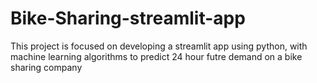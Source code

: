 # Bike-Sharing-streamlit-app

This project is focused on developing a streamlit app using python, with machine learning algorithms to predict 24 hour futre demand on a bike sharing company
